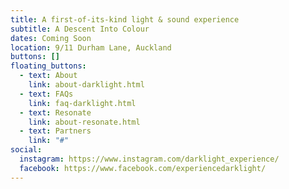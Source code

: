 ```yaml
---
title: A first-of-its-kind light & sound experience
subtitle: A Descent Into Colour
dates: Coming Soon
location: 9/11 Durham Lane, Auckland
buttons: []
floating_buttons:
  - text: About
    link: about-darklight.html
  - text: FAQs
    link: faq-darklight.html
  - text: Resonate
    link: about-resonate.html
  - text: Partners
    link: "#"
social:
  instagram: https://www.instagram.com/darklight_experience/
  facebook: https://www.facebook.com/experiencedarklight/
---
```


